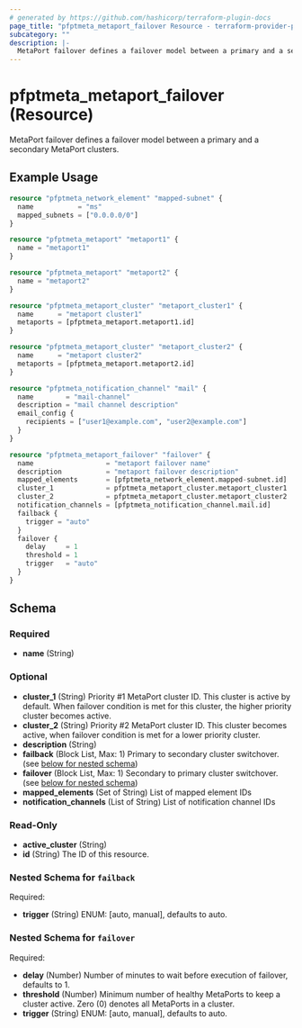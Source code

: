 ```yaml
---
# generated by https://github.com/hashicorp/terraform-plugin-docs
page_title: "pfptmeta_metaport_failover Resource - terraform-provider-pfptmeta"
subcategory: ""
description: |-
  MetaPort failover defines a failover model between a primary and a secondary MetaPort clusters.
---
```


# pfptmeta_metaport_failover (Resource)

MetaPort failover defines a failover model between a primary and a secondary MetaPort clusters.

## Example Usage

```terraform
resource "pfptmeta_network_element" "mapped-subnet" {
  name           = "ms"
  mapped_subnets = ["0.0.0.0/0"]
}

resource "pfptmeta_metaport" "metaport1" {
  name = "metaport1"
}

resource "pfptmeta_metaport" "metaport2" {
  name = "metaport2"
}

resource "pfptmeta_metaport_cluster" "metaport_cluster1" {
  name      = "metaport cluster1"
  metaports = [pfptmeta_metaport.metaport1.id]
}

resource "pfptmeta_metaport_cluster" "metaport_cluster2" {
  name      = "metaport cluster2"
  metaports = [pfptmeta_metaport.metaport2.id]
}

resource "pfptmeta_notification_channel" "mail" {
  name        = "mail-channel"
  description = "mail channel description"
  email_config {
    recipients = ["user1@example.com", "user2@example.com"]
  }
}

resource "pfptmeta_metaport_failover" "failover" {
  name                  = "metaport failover name"
  description           = "metaport failover description"
  mapped_elements       = [pfptmeta_network_element.mapped-subnet.id]
  cluster_1             = pfptmeta_metaport_cluster.metaport_cluster1
  cluster_2             = pfptmeta_metaport_cluster.metaport_cluster2
  notification_channels = [pfptmeta_notification_channel.mail.id]
  failback {
    trigger = "auto"
  }
  failover {
    delay     = 1
    threshold = 1
    trigger   = "auto"
  }
}
```

<!-- schema generated by tfplugindocs -->
## Schema

### Required

- **name** (String)

### Optional

- **cluster_1** (String) Priority #1 MetaPort cluster ID. This cluster is active by default. When failover condition is met for this cluster, the higher priority cluster becomes active.
- **cluster_2** (String) Priority #2 MetaPort cluster ID. This cluster becomes active, when failover condition is met for a lower priority cluster.
- **description** (String)
- **failback** (Block List, Max: 1) Primary to secondary cluster switchover. (see [below for nested schema](#nestedblock--failback))
- **failover** (Block List, Max: 1) Secondary to primary cluster switchover. (see [below for nested schema](#nestedblock--failover))
- **mapped_elements** (Set of String) List of mapped element IDs
- **notification_channels** (List of String) List of notification channel IDs

### Read-Only

- **active_cluster** (String)
- **id** (String) The ID of this resource.

<a id="nestedblock--failback"></a>
### Nested Schema for `failback`

Required:

- **trigger** (String) ENUM: [auto, manual], defaults to auto.


<a id="nestedblock--failover"></a>
### Nested Schema for `failover`

Required:

- **delay** (Number) Number of minutes to wait before execution of failover, defaults to 1.
- **threshold** (Number) Minimum number of healthy MetaPorts to keep a cluster active. Zero (0) denotes all MetaPorts in a cluster.
- **trigger** (String) ENUM: [auto, manual], defaults to auto.



